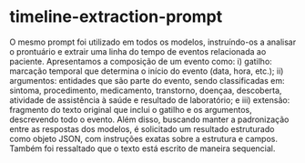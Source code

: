 # timeline-extraction-prompt
O mesmo prompt foi utilizado em todos os modelos, instruíndo-os a analisar o prontuário e extrair uma linha
do tempo de eventos relacionada ao paciente. Apresentamos a composição de um evento
como: i) gatilho: marcação temporal que determina o início do evento (data, hora, etc.);
ii) argumentos: entidades que são parte do evento, sendo classificadas em: sintoma,
procedimento, medicamento, transtorno, doençaa, descoberta, atividade de assistência à
saúde e resultado de laboratório; e iii) extensão: fragmento do texto original que inclui
o gatilho e os argumentos, descrevendo todo o evento. Além disso, buscando manter a
padronização entre as respostas dos modelos, é solicitado um resultado estruturado como
objeto JSON, com instruções exatas sobre a estrutura e campos. Também foi ressaltado
que o texto está escrito de maneira sequencial.
